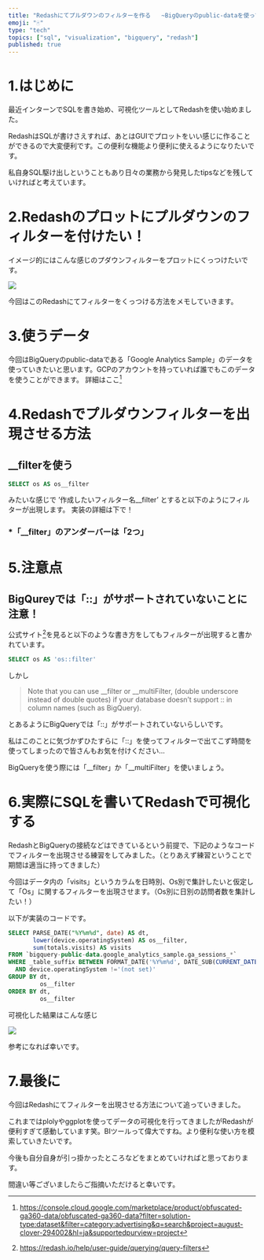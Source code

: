 ```yaml
---
title: "Redashにてプルダウンのフィルターを作る   ~BigQueryのpublic-dataを使って実践~"
emoji: "🀄"
type: "tech"
topics: ["sql", "visualization", "bigquery", "redash"]
published: true
---
```


# 1.はじめに
最近インターンでSQLを書き始め、可視化ツールとしてRedashを使い始めました。

RedashはSQLが書けさえすれば、あとはGUIでプロットをいい感じに作ることができるので大変便利です。この便利な機能より便利に使えるようになりたいです。

私自身SQL駆け出しということもあり日々の業務から発見したtipsなどを残していければと考えています。

# 2.Redashのプロットにプルダウンのフィルターを付けたい！
イメージ的にはこんな感じのプダウンフィルターをプロットにくっつけたいです。

![](https://storage.googleapis.com/zenn-user-upload/inh56q2zmg3e4pzlsft3lkrovgmi)


今回はこのRedashにてフィルターをくっつける方法をメモしていきます。

# 3.使うデータ
今回はBigQueryのpublic-dataである「Google Analytics Sample」のデータを使っていきたいと思います。GCPのアカウントを持っていれば誰でもこのデータを使うことができます。
詳細はここ[^1]

# 4.Redashでプルダウンフィルターを出現させる方法
## __filterを使う

```sql
SELECT os AS os__filter
```
みたいな感じで
’作成したいフィルター名__filter’
とすると以下のようにフィルターが出現します。
実装の詳細は下で！

### *「__filter」のアンダーバーは「2つ」

# 5.注意点　
## BigQureyでは「::」がサポートされていないことに注意！

公式サイト[^2]を見ると以下のような書き方をしてもフィルターが出現すると書かれています。

```sql
SELECT os AS 'os::filter'
```

しかし
> Note that you can use __filter or __multiFilter, (double underscore instead of double quotes) if your database doesn’t support :: in column names (such as BigQuery).

とあるようにBigQueryでは「::」がサポートされていないらしいです。

私はこのことに気づかずひたすらに「::」を使ってフィルターで出てこず時間を使ってしまったので皆さんもお気を付けください...

BigQueryを使う際には「__filter」か「__multiFilter」を使いましょう。

# 6.実際にSQLを書いてRedashで可視化する

RedashとBigQueryの接続などはできているという前提で、下記のようなコードでフィルターを出現させる練習をしてみました。（とりあえず練習ということで期間は適当に持ってきました）

今回はデータ内の「visits」というカラムを日時別、Os別で集計したいと仮定して「Os」に関するフィルターを出現させます。（Os別に日別の訪問者数を集計したい！）

以下が実装のコードです。

```sql
SELECT PARSE_DATE("%Y%m%d", date) AS dt,
       lower(device.operatingSystem) AS os__filter,
       sum(totals.visits) AS visits
FROM `bigquery-public-data.google_analytics_sample.ga_sessions_*`
WHERE _table_suffix BETWEEN FORMAT_DATE('%Y%m%d', DATE_SUB(CURRENT_DATE('Asia/Tokyo'), INTERVAL 60 MONTH)) AND FORMAT_DATE('%Y%m%d', DATE_SUB(CURRENT_DATE('Asia/Tokyo'), INTERVAL 48 MONTH))
  AND device.operatingSystem !='(not set)'
GROUP BY dt,
         os__filter
ORDER BY dt,
         os__filter
```

可視化した結果はこんな感じ

![](https://storage.googleapis.com/zenn-user-upload/6ncma6xdux6fg7delewsv91y98sn)

参考になれば幸いです。

# 7.最後に
今回はRedashにてフィルターを出現させる方法について追っていきました。

これまではplolyやggplotを使ってデータの可視化を行ってきましたがRedashが便利すぎて感動しています笑。BIツールって偉大ですね。より便利な使い方を模索していきたいです。

今後も自分自身が引っ掛かったところなどをまとめていければと思っております。

間違い等ございましたらご指摘いただけると幸いです。


[^1]: https://console.cloud.google.com/marketplace/product/obfuscated-ga360-data/obfuscated-ga360-data?filter=solution-type:dataset&filter=category:advertising&q=search&project=august-clover-294002&hl=ja&supportedpurview=project

[^2]: https://redash.io/help/user-guide/querying/query-filters